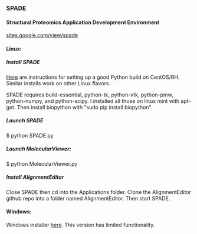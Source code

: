 ### SPADE
#### Structural Proteomics Application Development Environment 

[sites.google.com/view/spade](sites.google.com/view/spade)


#### Linux:

##### Install SPADE

[Here](https://danieleriksson.net/2017/02/08/how-to-install-latest-python-on-centos/) are instructions for setting up a good Python build on CentOS/RH. Similar installs work on other Linux flavors. 

SPADE requires build-essential, python-tk, python-vtk, python-pmw, python-numpy, and python-scipy. I installed all those on linux mint with apt-get. Then install biopython with "sudo pip install biopython". 

##### Launch SPADE 

$ python SPADE.py

##### Launch MolecularViewer:

$ python MolecularViewer.py

##### Install AlignmentEditor

Close SPADE then cd into the Applications folder. Clone the AlignmentEditor github repo into a folder named AlignmentEditor. Then start SPADE.


#### Windows:

Windows installer [here](https://sourceforge.net/projects/spade/). This version has limited functionality.
